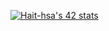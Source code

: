 

<a href="" ><img src="https://badge.mediaplus.ma/greenbinary/Hait-hsa" alt="Hait-hsa's 42 stats" class="center"/></a>

